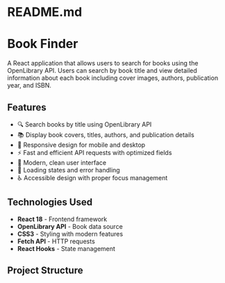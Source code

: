 # README.md

# Book Finder

A React application that allows users to search for books using the OpenLibrary API. Users can search by book title and view detailed information about each book including cover images, authors, publication year, and ISBN.

## Features

- 🔍 Search books by title using OpenLibrary API
- 📚 Display book covers, titles, authors, and publication details
- 📱 Responsive design for mobile and desktop
- ⚡ Fast and efficient API requests with optimized fields
- 🎨 Modern, clean user interface
- 🔄 Loading states and error handling
- ♿ Accessible design with proper focus management

## Technologies Used

- **React 18** - Frontend framework
- **OpenLibrary API** - Book data source
- **CSS3** - Styling with modern features
- **Fetch API** - HTTP requests
- **React Hooks** - State management

## Project Structure

